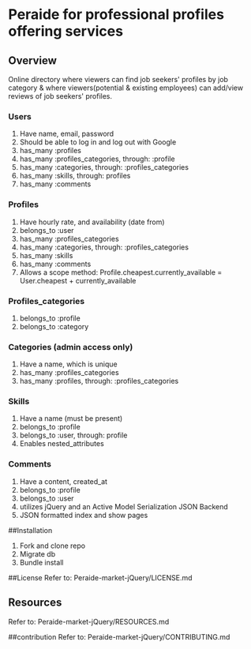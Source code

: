 # Peraide for professional profiles offering services

## Overview
Online directory where viewers can find job seekers' profiles by job category & where viewers(potential & existing employees) can add/view reviews of job seekers' profiles.

### Users
1. Have name, email, password
2. Should be able to log in and log out with Google
3. has_many :profiles
4. has_many :profiles_categories, through: :profile
5. has_many :categories, through: :profiles_categories
6. has_many :skills, through: profiles
7. has_many :comments

### Profiles
1. Have hourly rate, and availability (date from)
2. belongs_to :user
3. has_many :profiles_categories
4. has_many :categories, through: :profiles_categories
5. has_many :skills
6. has_many :comments
7. Allows a scope method: Profile.cheapest.currently_available = User.cheapest + currently_available

### Profiles_categories
1.	belongs_to :profile
2.	belongs_to :category

### Categories (admin access only)
1. Have a name, which is unique
2. has_many :profiles_categories
3. has_many :profiles, through: :profiles_categories

### Skills
1. Have a name (must be present)
2. belongs_to :profile
3. belongs_to :user, through: profile
4. Enables nested_attributes

### Comments
1. Have a content, created_at
2. belongs_to :profile
3. belongs_to :user
4. utilizes jQuery and an Active Model Serialization JSON Backend
5. JSON formatted index and show pages

##Installation
1. Fork and clone repo
2. Migrate db
3. Bundle install

##License
Refer to: Peraide-market-jQuery/LICENSE.md

## Resources
Refer to: Peraide-market-jQuery/RESOURCES.md

##contribution
Refer to: Peraide-market-jQuery/CONTRIBUTING.md

